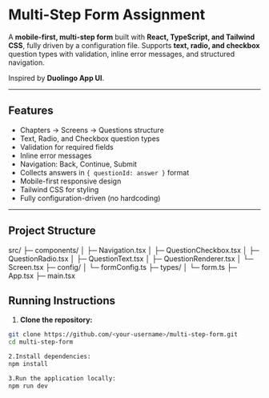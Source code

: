 # Multi-Step Form Assignment

A **mobile-first, multi-step form** built with **React, TypeScript, and Tailwind CSS**, fully driven by a configuration file. Supports **text, radio, and checkbox** question types with validation, inline error messages, and structured navigation.

Inspired by **Duolingo App UI**.

---

## Features

- Chapters → Screens → Questions structure
- Text, Radio, and Checkbox question types
- Validation for required fields
- Inline error messages
- Navigation: Back, Continue, Submit
- Collects answers in `{ questionId: answer }` format
- Mobile-first responsive design
- Tailwind CSS for styling
- Fully configuration-driven (no hardcoding)

---

## Project Structure

src/
├─ components/
│ ├─ Navigation.tsx
│ ├─ QuestionCheckbox.tsx
│ ├─ QuestionRadio.tsx
│ ├─ QuestionText.tsx
│ ├─ QuestionRenderer.tsx
│ └─ Screen.tsx
├─ config/
│ └─ formConfig.ts
├─ types/
│ └─ form.ts
├─ App.tsx
├─ main.tsx

## Running Instructions

1. **Clone the repository:**

```bash
git clone https://github.com/<your-username>/multi-step-form.git
cd multi-step-form

2.Install dependencies:
npm install

3.Run the application locally:
npm run dev
```
